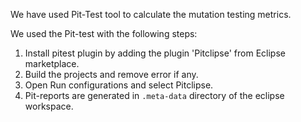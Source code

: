We have used Pit-Test tool to calculate the mutation testing metrics.

We used the Pit-test with the following steps:

1. Install pitest plugin by adding the plugin 'Pitclipse' from Eclipse marketplace.
2. Build the projects and remove error if any.
3. Open Run configurations and select Pitclipse.
4. Pit-reports are generated in `.meta-data` directory of the eclipse workspace.

